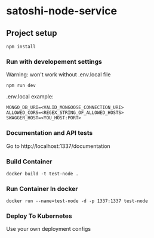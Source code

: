 # satoshi-node-service

## Project setup
```
npm install
```

### Run with developement settings
Warning: won't work without .env.local file
```
npm run dev
```

.env.local example:
```dotenv
MONGO_DB_URI=<VALID_MONGOOSE_CONNECTION_URI>
ALLOWED_CORS=<REGEX_STRING_OF_ALLOWED_HOSTS>
SWAGGER_HOST=<YOU_HOST:PORT>
```

### Documentation and API tests
Go to http://localhost:1337/documentation

### Build Container
```
docker build -t test-node .
```
### Run Container In docker
```
docker run --name=test-node -d -p 1337:1337 test-node
```

### Deploy To Kubernetes
Use your own deployment configs





